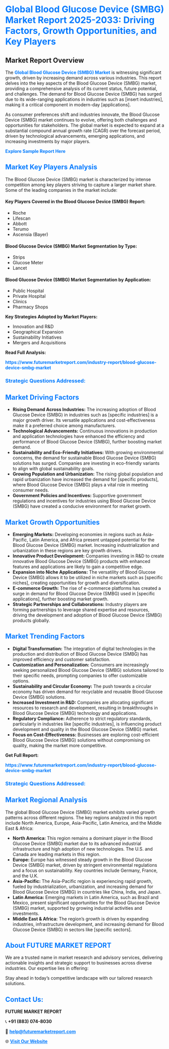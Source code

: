 <h1 style="color: #007BFF;">Global Blood Glucose Device (SMBG) Market Report 2025-2033: Driving Factors, Growth Opportunities, and Key Players</h1>

<section id="overview">
<h2>Market Report Overview</h2>
<p>The <a href="https://www.futuremarketreport.com/industry-report/blood-glucose-device-smbg-market" style="color: #007BFF; text-decoration: none;"><strong>Global Blood Glucose Device (SMBG) Market</strong></a> is witnessing significant growth, driven by increasing demand across various industries. This report delves into the key aspects of the Blood Glucose Device (SMBG) market, providing a comprehensive analysis of its current status, future potential, and challenges. The demand for Blood Glucose Device (SMBG) has surged due to its wide-ranging applications in industries such as [insert industries], making it a critical component in modern-day [applications].</p>
<p>As consumer preferences shift and industries innovate, the Blood Glucose Device (SMBG) market continues to evolve, offering both challenges and opportunities for stakeholders. The global market is expected to expand at a substantial compound annual growth rate (CAGR) over the forecast period, driven by technological advancements, emerging applications, and increasing investments by major players.</p>
</section>

<section id="overview">
<p><a href="https://www.futuremarketreport.com/request-sample/reportId=46550" style="color: #007BFF; text-decoration: none;"><strong>Explore Sample Report Here</strong></a></p>
</section>

<section id="key-players">
<h2 style="color: #007BFF;">Market Key Players Analysis</h2>
<p>The Blood Glucose Device (SMBG) market is characterized by intense competition among key players striving to capture a larger market share. Some of the leading companies in the market include:</p>
<h4>Key Players Covered in the Blood Glucose Device (SMBG) Report:</h4>
<ul><li>Roche</li><li>Lifescan</li><li>Abbott</li><li>Terumo</li><li>Ascensia (Bayer)</li></ul>
<h4>Blood Glucose Device (SMBG) Market Segmentation by Type:</h4>
<ul><li>Strips</li><li>Glucose Meter</li><li>Lancet</li></ul>

<h4>Blood Glucose Device (SMBG) Market Segmentation by Application:</h4>
<ul><li>Public Hospital</li><li>Private Hospital</li><li>Clinics</li><li>Pharmacy Shops</li></ul>
<p><strong>Key Strategies Adopted by Market Players:</strong></p>
<ul>
<li>Innovation and R&D</li>
<li>Geographical Expansion</li>
<li>Sustainability Initiatives</li>
<li>Mergers and Acquisitions</li>
</ul>
</section>

<section>
<p><strong>Read Full Analysis: </strong></p><a href="https://www.futuremarketreport.com/industry-report/blood-glucose-device-smbg-market" style="color: #007BFF; text-decoration: none;"><strong>https://www.futuremarketreport.com/industry-report/blood-glucose-device-smbg-market</strong></a>
<h3 style="color: #007BFF;">Strategic Questions Addressed:</h3>
</section>

<section id="driving-factors">
<h2 style="color: #007BFF;">Market Driving Factors</h2>
<ul>
<li><strong>Rising Demand Across Industries:</strong> The increasing adoption of Blood Glucose Device (SMBG) in industries such as [specific industries] is a major growth driver. Its versatile applications and cost-effectiveness make it a preferred choice among manufacturers.</li>
<li><strong>Technological Advancements:</strong> Continuous innovations in production and application technologies have enhanced the efficiency and performance of Blood Glucose Device (SMBG), further boosting market demand.</li>
<li><strong>Sustainability and Eco-Friendly Initiatives:</strong> With growing environmental concerns, the demand for sustainable Blood Glucose Device (SMBG) solutions has surged. Companies are investing in eco-friendly variants to align with global sustainability goals.</li>
<li><strong>Growing Population and Urbanization:</strong> The rising global population and rapid urbanization have increased the demand for [specific products], where Blood Glucose Device (SMBG) plays a vital role in meeting consumer needs.</li>
<li><strong>Government Policies and Incentives:</strong> Supportive government regulations and incentives for industries using Blood Glucose Device (SMBG) have created a conducive environment for market growth.</li>
</ul>
</section>

<section id="growth-opportunities">
<h2 style="color: #007BFF;">Market Growth Opportunities</h2>
<ul>
<li><strong>Emerging Markets:</strong> Developing economies in regions such as Asia-Pacific, Latin America, and Africa present untapped potential for the Blood Glucose Device (SMBG) market. Increasing industrialization and urbanization in these regions are key growth drivers.</li>
<li><strong>Innovative Product Development:</strong> Companies investing in R&D to create innovative Blood Glucose Device (SMBG) products with enhanced features and applications are likely to gain a competitive edge.</li>
<li><strong>Expansion into Niche Applications:</strong> The versatility of Blood Glucose Device (SMBG) allows it to be utilized in niche markets such as [specific niches], creating opportunities for growth and diversification.</li>
<li><strong>E-commerce Growth:</strong> The rise of e-commerce platforms has created a surge in demand for Blood Glucose Device (SMBG) used in [specific applications], further boosting market growth.</li>
<li><strong>Strategic Partnerships and Collaborations:</strong> Industry players are forming partnerships to leverage shared expertise and resources, driving the development and adoption of Blood Glucose Device (SMBG) products globally.</li>
</ul>
</section>

<section id="trending-factors">
<h2 style="color: #007BFF;">Market Trending Factors</h2>
<ul>
<li><strong>Digital Transformation:</strong> The integration of digital technologies in the production and distribution of Blood Glucose Device (SMBG) has improved efficiency and customer satisfaction.</li>
<li><strong>Customization and Personalization:</strong> Consumers are increasingly seeking personalized Blood Glucose Device (SMBG) solutions tailored to their specific needs, prompting companies to offer customizable options.</li>
<li><strong>Sustainability and Circular Economy:</strong> The push towards a circular economy has driven demand for recyclable and reusable Blood Glucose Device (SMBG) solutions.</li>
<li><strong>Increased Investment in R&D:</strong> Companies are allocating significant resources to research and development, resulting in breakthroughs in Blood Glucose Device (SMBG) technology and applications.</li>
<li><strong>Regulatory Compliance:</strong> Adherence to strict regulatory standards, particularly in industries like [specific industries], is influencing product development and quality in the Blood Glucose Device (SMBG) market.</li>
<li><strong>Focus on Cost-Effectiveness:</strong> Businesses are exploring cost-efficient Blood Glucose Device (SMBG) solutions without compromising on quality, making the market more competitive.</li>
</ul>
</section>

<section>
<p><strong>Get Full Report: </strong></p><a href="https://www.futuremarketreport.com/industry-report/blood-glucose-device-smbg-market" style="color: #007BFF; text-decoration: none;"><strong>https://www.futuremarketreport.com/industry-report/blood-glucose-device-smbg-market</strong></a>
<h3 style="color: #007BFF;">Strategic Questions Addressed:</h3>
</section>


<section id="regional-analysis">
<h2 style="color: #007BFF;">Market Regional Analysis</h2>
<p>The global Blood Glucose Device (SMBG) market exhibits varied growth patterns across different regions. The key regions analyzed in this report include North America, Europe, Asia-Pacific, Latin America, and the Middle East & Africa:</p>
<ul>
<li><strong>North America:</strong> This region remains a dominant player in the Blood Glucose Device (SMBG) market due to its advanced industrial infrastructure and high adoption of new technologies. The U.S. and Canada are leading markets in this region.</li>
<li><strong>Europe:</strong> Europe has witnessed steady growth in the Blood Glucose Device (SMBG) market, driven by stringent environmental regulations and a focus on sustainability. Key countries include Germany, France, and the U.K.</li>
<li><strong>Asia-Pacific:</strong> The Asia-Pacific region is experiencing rapid growth, fueled by industrialization, urbanization, and increasing demand for Blood Glucose Device (SMBG) in countries like China, India, and Japan.</li>
<li><strong>Latin America:</strong> Emerging markets in Latin America, such as Brazil and Mexico, present significant opportunities for the Blood Glucose Device (SMBG) market, supported by growing industrial activities and investments.</li>
<li><strong>Middle East & Africa:</strong> The region’s growth is driven by expanding industries, infrastructure development, and increasing demand for Blood Glucose Device (SMBG) in sectors like [specific sectors].</li>
</ul>
</section>

<footer>
<h2 style="color: #007BFF;">About FUTURE MARKET REPORT</h2>
<p>We are a trusted name in market research and advisory services, delivering actionable insights and strategic support to businesses across diverse industries. Our expertise lies in offering:</p>

<p>Stay ahead in today’s competitive landscape with our tailored research solutions.</p>

<h2 style="color: #007BFF;">Contact Us:</h2>
<p><strong>FUTURE MARKET REPORT</strong></p>
<p>📞 <strong>+91 (883) 074-8030</strong></p>
<p>📧 <strong><a href="mailto:help@futuremarketreport.com" style="color: #007BFF;">help@futuremarketreport.com</a></strong></p>
<p>🌐 <strong><a href="https://www.futuremarketreport.com/" style="color: #007BFF;">Visit Our Website</a></strong></p>
</footer>